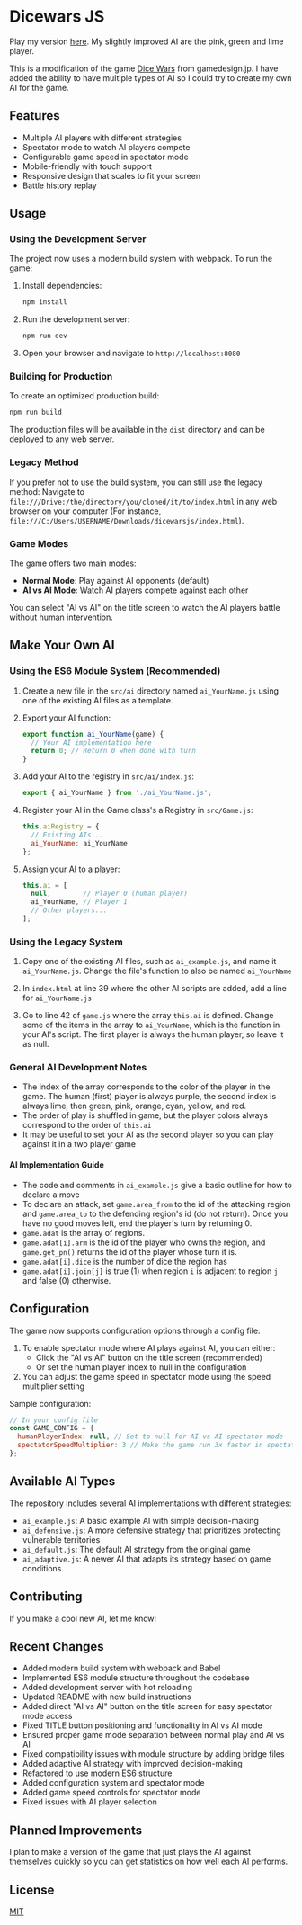 # Dicewars JS

Play my version [here](https://www.chrisraff.com/dicewars/). My slightly improved AI are the pink, green and lime player.

This is a modification of the game [Dice Wars](https://www.gamedesign.jp/games/dicewars/) from gamedesign.jp. I have added the ability to have multiple types of AI so I could try to create my own AI for the game.

## Features

- Multiple AI players with different strategies
- Spectator mode to watch AI players compete
- Configurable game speed in spectator mode
- Mobile-friendly with touch support
- Responsive design that scales to fit your screen
- Battle history replay

## Usage

### Using the Development Server

The project now uses a modern build system with webpack. To run the game:

1. Install dependencies:
   ```bash
   npm install
   ```

2. Run the development server:
   ```bash
   npm run dev
   ```

3. Open your browser and navigate to `http://localhost:8080`

### Building for Production

To create an optimized production build:

```bash
npm run build
```

The production files will be available in the `dist` directory and can be deployed to any web server.

### Legacy Method

If you prefer not to use the build system, you can still use the legacy method:
Navigate to `file:///Drive:/the/directory/you/cloned/it/to/index.html` in any web browser on your computer (For instance, `file:///C:/Users/USERNAME/Downloads/dicewarsjs/index.html`).

### Game Modes

The game offers two main modes:
- **Normal Mode**: Play against AI opponents (default)
- **AI vs AI Mode**: Watch AI players compete against each other
  
You can select "AI vs AI" on the title screen to watch the AI players battle without human intervention.

## Make Your Own AI

### Using the ES6 Module System (Recommended)

1. Create a new file in the `src/ai` directory named `ai_YourName.js` using one of the existing AI files as a template.

2. Export your AI function:
   ```javascript
   export function ai_YourName(game) {
     // Your AI implementation here
     return 0; // Return 0 when done with turn
   }
   ```

3. Add your AI to the registry in `src/ai/index.js`:
   ```javascript
   export { ai_YourName } from './ai_YourName.js';
   ```

4. Register your AI in the Game class's aiRegistry in `src/Game.js`:
   ```javascript
   this.aiRegistry = {
     // Existing AIs...
     ai_YourName: ai_YourName
   };
   ```

5. Assign your AI to a player:
   ```javascript
   this.ai = [
     null,        // Player 0 (human player)
     ai_YourName, // Player 1
     // Other players...
   ];
   ```

### Using the Legacy System

1. Copy one of the existing AI files, such as `ai_example.js`, and name it `ai_YourName.js`. Change the file's function to also be named `ai_YourName`

2. In `index.html` at line 39 where the other AI scripts are added, add a line for `ai_YourName.js` 

3. Go to line 42 of `game.js` where the array `this.ai` is defined. Change some of the items in the array to `ai_YourName`, which is the function in your AI's script. The first player is always the human player, so leave it as null.

### General AI Development Notes

* The index of the array corresponds to the color of the player in the game. The human (first) player is always purple, the second index is always lime, then green, pink, orange, cyan, yellow, and red.
* The order of play is shuffled in game, but the player colors always correspond to the order of `this.ai`
* It may be useful to set your AI as the second player so you can play against it in a two player game

#### AI Implementation Guide

* The code and comments in `ai_example.js` give a basic outline for how to declare a move
* To declare an attack, set `game.area_from` to the id of the attacking region and `game.area_to` to the defending region's id (do not return). Once you have no good moves left, end the player's turn by returning 0.
* `game.adat` is the array of regions.
* `game.adat[i].arm` is the id of the player who owns the region, and `game.get_pn()` returns the id of the player whose turn it is.
* `game.adat[i].dice` is the number of dice the region has
* `game.adat[i].join[j]` is true (1) when region `i` is adjacent to region `j` and false (0) otherwise.

## Configuration

The game now supports configuration options through a config file:

1. To enable spectator mode where AI plays against AI, you can either:
   - Click the "AI vs AI" button on the title screen (recommended)
   - Or set the human player index to null in the configuration
2. You can adjust the game speed in spectator mode using the speed multiplier setting

Sample configuration:
```javascript
// In your config file
const GAME_CONFIG = {
  humanPlayerIndex: null, // Set to null for AI vs AI spectator mode
  spectatorSpeedMultiplier: 3 // Make the game run 3x faster in spectator mode
};
```

## Available AI Types

The repository includes several AI implementations with different strategies:

- `ai_example.js`: A basic example AI with simple decision-making
- `ai_defensive.js`: A more defensive strategy that prioritizes protecting vulnerable territories
- `ai_default.js`: The default AI strategy from the original game
- `ai_adaptive.js`: A newer AI that adapts its strategy based on game conditions

## Contributing

If you make a cool new AI, let me know!

## Recent Changes

- Added modern build system with webpack and Babel
- Implemented ES6 module structure throughout the codebase
- Added development server with hot reloading
- Updated README with new build instructions
- Added direct "AI vs AI" button on the title screen for easy spectator mode access
- Fixed TITLE button positioning and functionality in AI vs AI mode
- Ensured proper game mode separation between normal play and AI vs AI
- Fixed compatibility issues with module structure by adding bridge files
- Added adaptive AI strategy with improved decision-making
- Refactored to use modern ES6 structure
- Added configuration system and spectator mode
- Added game speed controls for spectator mode
- Fixed issues with AI player selection

## Planned Improvements

I plan to make a version of the game that just plays the AI against themselves quickly so you can get statistics on how well each AI performs.

## License

[MIT](https://choosealicense.com/licenses/mit/)